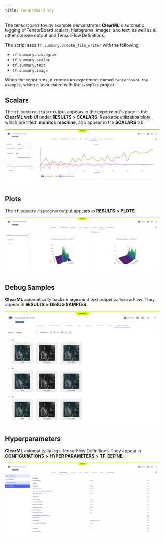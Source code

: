 ```yaml
---
title: TensorBoard Toy
---
```


The [tensorboard_toy.py](https://github.com/allegroai/clearml/blob/master/examples/frameworks/tensorflow/tensorboard_toy.py) 
example demonstrates **ClearML**'s automatic logging of TensorBoard scalars, histograms, images, and text, as well as 
all other console output and TensorFlow Definitions. 

The script uses `tf.summary.create_file_writer` with the following:

* `tf.summary.histogram`
* `tf.summary.scalar`
* `tf.summary.text`
* `tf.summary.image`

When the script runs, it creates an experiment named `tensorboard toy example`, which is associated with the `examples` 
project.

## Scalars

The `tf.summary.scalar` output appears in the experiment's page in the **ClearML web UI** under **RESULTS** **>** 
**SCALARS**. Resource utilization plots, which are titled **:monitor: machine**, also appear in the **SCALARS** tab.

![image](../../../img/examples_tensorboard_toy_03.png)

## Plots

The `tf.summary.histogram` output appears in **RESULTS** **>** **PLOTS**.

![image](../../../img/examples_tensorboard_toy_04.png)

## Debug Samples

**ClearML** automatically tracks images and text output to TensorFlow. They appear in **RESULTS** **>** **DEBUG SAMPLES**.

![image](../../../img/examples_tensorboard_toy_05.png)

## Hyperparameters

**ClearML** automatically logs TensorFlow Definitions. They appear in **CONFIGURATIONS** **>** **HYPER PARAMETERS** **>** 
**TF_DEFINE**.

![image](../../../img/examples_tensorboard_toy_01.png)


